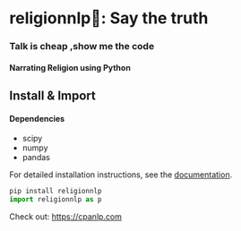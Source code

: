 # religionnlp🎺: Say the truth
### Talk is cheap ,show me the code
#### Narrating Religion using Python



## Install & Import
#### Dependencies
- scipy 
- numpy
- pandas
  
For detailed installation instructions, see the
[documentation](https://cpanlp.com/documentation).
```python
pip install religionnlp
import religionnlp as p
```


Check out: https://cpanlp.com